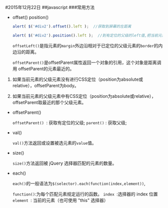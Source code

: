 #2015年12月22日
##javascript
###常用方法

 - offset()  position()

    ```javascript
    alert( $('#div2').offset().left );  //获取到屏幕的左距离
    
    alert( $('#div2').position().left );  //到有定位的父级的left值,把当前元素转化成类似定位的形式
    ```

    `offsetLeft()`是指元素的`margin`外边沿相对于已定位的父级元素的`border`的内边沿的距离。

    `offsetParent()`是offsetParent属性返回一个对象的引用，这个对象是距离调用 offsetParent的元素最近的。

1. 如果当前元素的父级元素没有进行CSS定位（position为absolute或relative），offsetParent为body。

2. 如果当前元素的父级元素中有CSS定位（position为absolute或relative），offsetParent取最近的那个父级元素。


 - offsetParent()
    
    `offsetParent() `: 获取有定位的父级;
    `parent()` : 获取父级;


 - val()

    `val()`方法返回或设置被选元素的`value`值。

 - size()

    `size()`方法返回被 jQuery 选择器匹配的元素的数量。

 - each()

    `each()`的一般语法为`$(selector).each(function(index,element))`,

    `function()`:为每个匹配元素规定运行的函数。
    `index `:选择器的 index 位置
    `element `: 当前的元素（也可使用 "this" 选择器）

